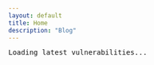```yaml
---
layout: default
title: Home
description: "Blog"
---
```




<pre id="cve-list">Loading latest vulnerabilities...</pre>


<script src="assets/js/api.js"></script>

